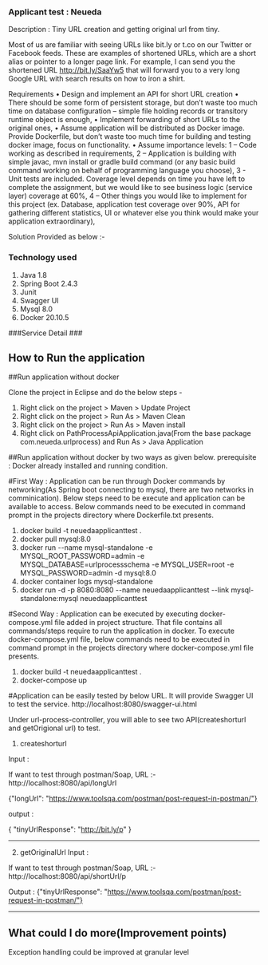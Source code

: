 ### Applicant test : Neueda ###

Description : Tiny URL creation and getting original url from tiny.

Most of us are familiar with seeing URLs like bit.ly or t.co on our Twitter or Facebook
feeds. These are examples of shortened URLs, which are a short alias or pointer to a
longer page link. For example, I can send you the shortened
URL http://bit.ly/SaaYw5 that will forward you to a very long Google URL with search
results on how to iron a shirt. 

Requirements
•	Design and implement an API for short URL creation
•	There should be some form of persistent storage, but don’t waste too much time on database configuration – simple file holding records or transitory runtime object is enough,
•	Implement forwarding of short URLs to the original ones,
•	Assume application will be distributed as Docker image. Provide Dockerfile, but don’t waste too much time for building and testing docker image, focus on functionality. 
•	Assume importance levels:
1 – Code working as described in requirements,
2 – Application is building with simple javac, mvn install or gradle build command (or any basic build command working on behalf of programming language you choose),
3 -  Unit tests are included. Coverage level depends on time you have left to complete the assignment, but we would like to see business logic (service layer) coverage at 60%,
4 – Other things you would like to implement for this project (ex. Database, application test coverage over 90%, API for gathering different statistics,  UI or whatever else you think would make your application extraordinary),

Solution Provided as below :-

### Technology used ###
1. Java 1.8
2. Spring Boot 2.4.3
3. Junit	
4. Swagger UI
5. Mysql 8.0
6. Docker 20.10.5

###Service Detail ###

## How to Run the application ##

##Run application without docker

Clone the project in Eclipse and do the below steps -
1. Right click on the project > Maven > Update Project
2. Right click on the project > Run As > Maven Clean
3. Right click on the project > Run As > Maven install
4. Right click on PathProcessApiApplication.java(From the base package com.neueda.urlprocess) and Run As > Java Application

##Run application without docker by two ways as given below.
prerequisite : Docker already installed and running condition.

#First Way : Application can be run through Docker commands by networking(As Spring boot connecting to mysql, there are two networks in comminication). Below steps need to be execute and application can be available to access. Below commands need to be executed in command prompt in the projects directory where Dockerfile.txt presents. 
 
 1. docker build -t neuedaapplicanttest .
 2. docker pull mysql:8.0
 3. docker run --name mysql-standalone -e MYSQL_ROOT_PASSWORD=admin -e  MYSQL_DATABASE=urlprocessschema -e MYSQL_USER=root -e 	MYSQL_PASSWORD=admin -d mysql:8.0
 4. docker container logs mysql-standalone
 5. docker run -d -p 8080:8080 --name neuedaapplicanttest --link mysql-standalone:mysql neuedaapplicanttest 

#Second Way : Application can be executed by executing docker-compose.yml file added in project structure. That file contains all commands/steps require to run the application in docker. To execute docker-compose.yml file, below commands need to be executed in command prompt in the projects directory where docker-compose.yml file presents.

1. docker build -t neuedaapplicanttest .
2. docker-compose up


#Application can be easily tested by below URL. It will provide Swagger UI to test the service.
http://localhost:8080/swagger-ui.html

Under url-process-controller, you will able to see two API(createshorturl and getOrigional url) to test. 

1. createshorturl

Input :

If want to test through postman/Soap, URL :- http://localhost:8080/api/longUrl

{"longUrl": "https://www.toolsqa.com/postman/post-request-in-postman/"}

output :

{
  "tinyUrlResponse": "http://bit.ly/p"
}

----------------------
2. getOriginalUrl
Input : 

If want to test through postman/Soap, 
URL :- 
http://localhost:8080/api/shortUrl/p

Output :
{"tinyUrlResponse": "https://www.toolsqa.com/postman/post-request-in-postman/"}

--------------------- 
## What could I do more(Improvement points)
Exception handling could be improved at granular level

